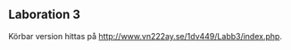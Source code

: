 <h2>Laboration 3</h2>
<p>Körbar version hittas på <a href="http://www.vn222ay.se/1dv449/Labb3/index.php">http://www.vn222ay.se/1dv449/Labb3/index.php</a>.</p>
